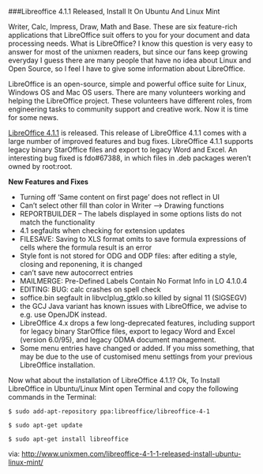###Libreoffice 4.1.1 Released, Install It On Ubuntu And Linux Mint

Writer, Calc, Impress, Draw, Math and Base. These are six feature-rich applications that LibreOffice suit offers to you for your document and data processing needs. What is LibreOffice? I know this question is very easy to answer for most of the unixmen readers, but since our fans keep growing everyday I guess there are many people that have no idea about Linux and Open Source, so l feel I have to give some information about LibreOffice.

LibreOffice is an open-source, simple and powerful office suite for Linux, Windows OS and Mac OS users. There are many volunteers working and helping the LibreOffice project. These volunteers have different roles, from engineering tasks to community support and creative work. Now it is time for some news.

[LibreOffice 4.1.1](http://www.libreoffice.org/download/release-notes/) is released. This release of LibreOffice 4.1.1 comes with a large number of improved features and bug fixes. LibreOffice 4.1.1 supports legacy binary  StarOffice files and export to legacy Word and Excel. An interesting bug fixed is fdo#67388, in which files in .deb packages weren’t owned by root:root.

**New Features and Fixes**

- Turning off ‘Same content on first page’ does not reflect in UI
- Can’t select other fill than color in Writer –> Drawing functions
- REPORTBUILDER – The labels displayed in some options lists do not match the functionality
- 4.1 segfaults when checking for extension updates
- FILESAVE: Saving to XLS format omits to save formula expressions of cells where the formula result is an error
- Style font is not stored for ODG and ODP files: after editing a style, closing and reponening, it is changed
- can’t save new autocorrect entries
- MAILMERGE: Pre-Defined Labels Contain No Format Info in LO 4.1.0.4
- EDITING: BUG: calc crashes on spell check
- soffice.bin segfault in libvclplug_gtklo.so killed by signal 11 (SIGSEGV)
- the GCJ Java variant has known issues with LibreOffice, we advise to e.g. use OpenJDK instead.
- LibreOffice 4.x drops a few long-deprecated features, including support for legacy binary StarOffice files, export to legacy Word and Excel (version 6.0/95), and legacy ODMA document management.
- Some menu entries have changed or added. If you miss something, that may be due to the use of customised menu settings from your previous LibreOffice installation.

Now what about the installation of LibreOffice 4.1.1? Ok, To Install LibreOffice in Ubuntu/Linux Mint open Terminal and copy the following commands in the Terminal:

	$ sudo add-apt-repository ppa:libreoffice/libreoffice-4-1

	$ sudo apt-get update

	$ sudo apt-get install libreoffice

via: http://www.unixmen.com/libreoffice-4-1-1-released-install-ubuntu-linux-mint/